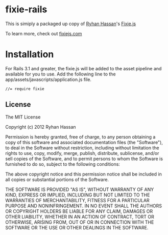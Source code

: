 # fixie-rails

This is simiply a packaged up copy of [Ryhan Hassan](https://github.com/rthprog)'s [Fixie.js](https://github.com/rthprog/fixie)

To learn more, check out  [fixiejs.com](http://www.fixiejs.com "fixiejs")

# Installation

For Rails 3.1 and greater, the fixie.js will be added to the asset pipeline and available for you to use. Add the following line to the app/assets/javascripts/application.js file.

    //= require fixie

## License

The MIT License

Copyright (c) 2012 Ryhan Hassan

Permission is hereby granted, free of charge, to any person obtaining a copy of this software and associated documentation files (the "Software"), to deal in the Software without restriction, including without limitation the rights to use, copy, modify, merge, publish, distribute, sublicense, and/or sell copies of the Software, and to permit persons to whom the Software is furnished to do so, subject to the following conditions:

The above copyright notice and this permission notice shall be included in all copies or substantial portions of the Software.

THE SOFTWARE IS PROVIDED "AS IS", WITHOUT WARRANTY OF ANY KIND, EXPRESS OR IMPLIED, INCLUDING BUT NOT LIMITED TO THE WARRANTIES OF MERCHANTABILITY, FITNESS FOR A PARTICULAR PURPOSE AND NONINFRINGEMENT. IN NO EVENT SHALL THE AUTHORS OR COPYRIGHT HOLDERS BE LIABLE FOR ANY CLAIM, DAMAGES OR OTHER LIABILITY, WHETHER IN AN ACTION OF CONTRACT, TORT OR OTHERWISE, ARISING FROM, OUT OF OR IN CONNECTION WITH THE SOFTWARE OR THE USE OR OTHER DEALINGS IN THE SOFTWARE.

